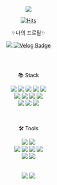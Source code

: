 
<div align=center>
	
<img src="https://capsule-render.vercel.app/api?type=waving&color=auto&height=200&section=header&text=Hyuk's-github🧑🏻&fontSize=90" />
	
[![Hits](https://hits.seeyoufarm.com/api/count/incr/badge.svg?url=https%3A%2F%2Fgithub.com%2Fseonghyuk1%2Fhit-counter&count_bg=%234D5ADD&title_bg=%23000000&icon=visualstudiocode.svg&icon_color=%23FFFFFF&title=hits&edge_flat=false)](https://hits.seeyoufarm.com)
	
<p>✨나의 프로필✨</p>
<a href="https://github.com/seonghyuk1">
<!-- <img align="center" src="https://hits.seeyoufarm.com/api/count/incr/badge.svg?url=https%3A%2F%2Fgithub.com%2Fcreatehb21%2Fhit-counter&count_bg=%2379C83D&title_bg=%23555555&icon=freebsd.svg&icon_color=%23E7E7E7&title=hits&edge_flat=false" /> -->
</a>
<p>


<a href="tjdgur0737@naver.com"><img src="https://img.shields.io/badge/Mail-30B980?style=flat&logo=Gmail&logoColor=white" />
	[![Velog Badge](https://img.shields.io/badge/Velog-20C997?style=flat-square&logo=Velog&logoColor=white&link=https://velog.io/@tjdgur)](https://velog.io/@tjdgur)
</a>
</div>



<br>
<br>
<div align="center">
	<p>📚 Stack </p>
	<img src="https://img.shields.io/badge/React-61DAFB?style=flat&logo=React&logoColor=white" />
	<img src="https://img.shields.io/badge/HTML-E34F26?style=flat&logo=HTML5&logoColor=white" />
	<img src="https://img.shields.io/badge/CSS-1572B6?style=flat&logo=CSS3&logoColor=white" />
	<img src="https://img.shields.io/badge/JavaScript-F7DF1E?style=flat&logo=JavaScript&logoColor=white" />
	<img src="https://img.shields.io/badge/TypeScript-3178C6?style=flat&logo=TypeScript&logoColor=white" />
	<br>
		<img src="https://img.shields.io/badge/Python-3776AB?style=flat&logo=Python&logoColor=white" />
	<img src="https://img.shields.io/badge/MySQL-4479A1?style=flat&logo=MySQL&logoColor=white" />
	<img src="https://img.shields.io/badge/Next.js-000000?style=flat&logo=Next.js&logoColor=white"/>
		<img src="https://img.shields.io/badge/Amazon-AWS-00B8FC?style=flat&logo=Amazon-AWS&logoColor=white"/>
	<br>
	<img src="https://img.shields.io/badge/Elasticsearch-005571?style=flat&logo=Elasticsearch&logoColor=white"/>
	<img src="https://img.shields.io/badge/Kibana-FF6A00?style=flat&logo=Kibana&logoColor=white"/>
	<img src="https://img.shields.io/badge/Logstash-00B8FC?style=flat&logo=Logstash&logoColor=white"/>
	<br>
	<br>
	<br>
	<p>🛠  Tools</p>
	<img src="https://img.shields.io/badge/Visual Studio-007ACC?style=flat&logo=Visual Studio&logoColor=white" />
	<img src="https://img.shields.io/badge/Visual%20Studio%20Code-007ACC?style=flat&logo=VisualStudioCode&logoColor=white" />
	<br>
		<img src="https://img.shields.io/badge/Slack-4A154B?style=flat&logo=Slack&logoColor=white" />
	<img src="https://img.shields.io/badge/Figma-F24E1E?style=flat&logo=Figma&logoColor=white" />
		<img src="https://img.shields.io/badge/GitHub-181717?style=flat&logo=GitHub&logoColor=white" />
	<img src="https://img.shields.io/badge/Notion-000000?style=flat&logo=Notion&logoColor=white" />
	<br>	
			<img src="https://img.shields.io/badge/PyCharm-000000?style=flat&logo=PyCharm&logoColor=white" />
		<img src="https://img.shields.io/badge/Postman-FF6C37?style=flat&logo=Postman&logoColor=white" />
		<br>	
	
<br>
<br>
	<img src="https://github-readme-stats.vercel.app/api?username=seonghyuk1&show_icons=true">
	<img src="https://github-readme-stats.vercel.app/api/top-langs/?username=seonghyuk1&layout=compact">

</div>


